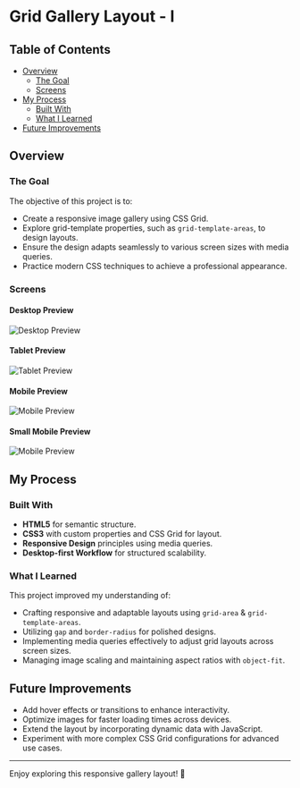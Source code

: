 # Grid Gallery Layout - I

## Table of Contents

- [Overview](#overview)
  - [The Goal](#the-goal)
  - [Screens](#screens)
- [My Process](#my-process)
  - [Built With](#built-with)
  - [What I Learned](#what-i-learned)
- [Future Improvements](#future-improvements)

## Overview

### The Goal

The objective of this project is to:

- Create a responsive image gallery using CSS Grid.
- Explore grid-template properties, such as `grid-template-areas`, to design layouts.
- Ensure the design adapts seamlessly to various screen sizes with media queries.
- Practice modern CSS techniques to achieve a professional appearance.

### Screens

#### Desktop Preview
![Desktop Preview](./assets/images/desktop-preview.png)

#### Tablet Preview
![Tablet Preview](./assets/images/tablet-preview.png)

#### Mobile Preview
![Mobile Preview](./assets/images/mobile-preview.png)

#### Small Mobile Preview
![Mobile Preview](./assets/images/small-mobile-preview.png)

## My Process

### Built With

- **HTML5** for semantic structure.
- **CSS3** with custom properties and CSS Grid for layout.
- **Responsive Design** principles using media queries.
- **Desktop-first Workflow** for structured scalability.

### What I Learned

This project improved my understanding of:

- Crafting responsive and adaptable layouts using `grid-area` &  `grid-template-areas`.
- Utilizing `gap` and `border-radius` for polished designs.
- Implementing media queries effectively to adjust grid layouts across screen sizes.
- Managing image scaling and maintaining aspect ratios with `object-fit`.

## Future Improvements

- Add hover effects or transitions to enhance interactivity.
- Optimize images for faster loading times across devices.
- Extend the layout by incorporating dynamic data with JavaScript.
- Experiment with more complex CSS Grid configurations for advanced use cases.

---

Enjoy exploring this responsive gallery layout! 🚀
